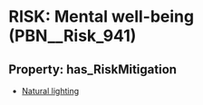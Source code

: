 # RISK: __Mental well-being__ (PBN__Risk_941)

## Property: has_RiskMitigation

* [Natural lighting](PBN__RiskMitigation_1305)

